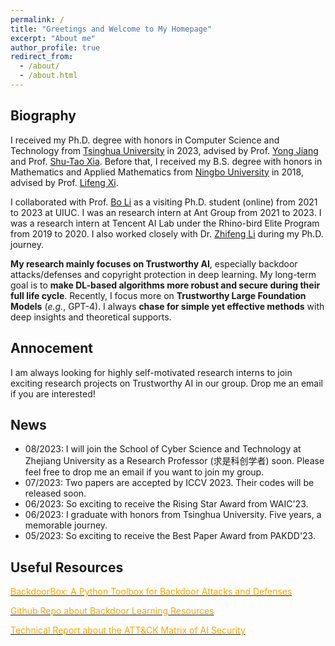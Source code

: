```yaml
---
permalink: /
title: "Greetings and Welcome to My Homepage"
excerpt: "About me"
author_profile: true
redirect_from: 
  - /about/
  - /about.html
---
```


## Biography
I received my Ph.D. degree with honors in Computer Science and Technology from [Tsinghua University](https://www.tsinghua.edu.cn/en/) in 2023, advised by Prof. [Yong Jiang](https://www.sigs.tsinghua.edu.cn/jy/main.htm) and Prof. [Shu-Tao Xia](https://www.sigs.tsinghua.edu.cn/xst/main.htm). Before that, I received my B.S. degree with honors in Mathematics and Applied Mathematics from [Ningbo University](https://www.nbu.edu.cn/en/) in 2018, advised by Prof. [Lifeng Xi](http://math.nbu.edu.cn/info/1046/1098.htm). 

I collaborated with Prof. [Bo Li](https://scholar.google.com/citations?user=K8vJkTcAAAAJ&hl=en) as a visiting Ph.D. student (online) from 2021 to 2023 at UIUC. I was an research intern at Ant Group from 2021 to 2023. I was a research intern at Tencent AI Lab under the Rhino-bird Elite Program from 2019 to 2020. I also worked closely with Dr. [Zhifeng Li](https://scholar.google.fr/citations?user=VTrRNN4AAAAJ&hl=zh-CN) during my Ph.D. journey.

**My research mainly focuses on Trustworthy AI**, especially backdoor attacks/defenses and copyright protection in deep learning. My long-term goal is to **make DL-based algorithms more robust and secure during their full life cycle**. Recently, I focus more on **Trustworthy Large Foundation Models** (*e.g.*, GPT-4). I always **chase for simple yet effective methods** with deep insights and theoretical supports. 


## Annocement
I am always looking for highly self-motivated research interns to join exciting research projects on Trustworthy AI in our group. Drop me an email if you are interested! 


## News
* 08/2023: I will join the School of Cyber Science and Technology at Zhejiang University as a Research Professor (求是科创学者) soon. Please feel free to drop me an email if you want to join my group.
* 07/2023: Two papers are accepted by ICCV 2023. Their codes will be released soon.
* 06/2023: So exciting to receive the Rising Star Award from WAIC'23.
* 06/2023: I graduate with honors from Tsinghua University. Five years, a memorable journey. 
* 05/2023: So exciting to receive the Best Paper Award from PAKDD'23.




## Useful Resources
[<font color='orange'>BackdoorBox: A Python Toolbox for Backdoor Attacks and Defenses</font>](https://github.com/THUYimingLi/BackdoorBox)


[<font color='orange'>Github Repo about Backdoor Learning Resources</font>](https://github.com/THUYimingLi/backdoor-learning-resources)


[<font color='orange'>Technical Report about the ATT&CK Matrix of AI Security</font>](https://aisecmatrix.org/en)







